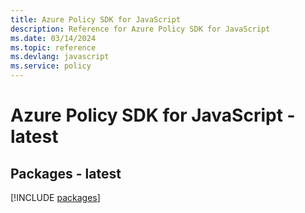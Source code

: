 ```yaml
---
title: Azure Policy SDK for JavaScript
description: Reference for Azure Policy SDK for JavaScript
ms.date: 03/14/2024
ms.topic: reference
ms.devlang: javascript
ms.service: policy
---
```

# Azure Policy SDK for JavaScript - latest
## Packages - latest
[!INCLUDE [packages](policy-index.md)]